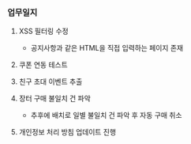 ### 업무일지

1. XSS 필터링 수정

   - 공지사항과 같은 HTML을 직접 입력하는 페이지 존재

2. 쿠폰 연동 테스트

3. 친구 초대 이벤트 추출

4. 장터 구매 불일치 건 파악

   - 추후에 배치로 일별 불일치 건 파악 후 자동 구매 취소

5. 개인정보 처리 방침 업데이트 진행
